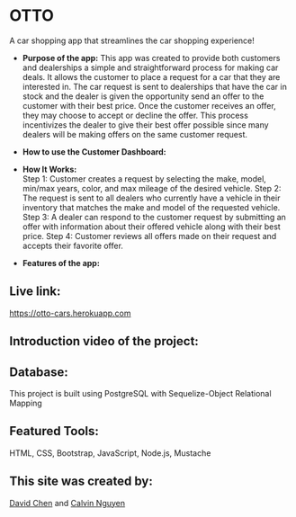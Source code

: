 # OTTO
A car shopping app that streamlines the car shopping experience!

* **Purpose of the app:** 
   This app was created to provide both customers and dealerships a simple and straightforward process for making car deals. It allows the customer to place a request for a car that they are interested in. The car request is sent to dealerships that have the car in stock and the dealer is given the opportunity send an offer to the customer with their best price. Once the customer receives an offer, they may choose to accept or decline the offer. This process incentivizes the dealer to give their best offer possible since many dealers will be making offers on the same customer request.
* **How to use the Customer Dashboard:**



* **How It Works:**  
   Step 1: Customer creates a request by selecting the make, model, min/max years, color, and max mileage of the desired vehicle.
   Step 2: The request is sent to all dealers who currently have a vehicle in their inventory that matches the make and model of the requested vehicle.
   Step 3: A dealer can respond to the customer request by submitting an offer with information about their offered vehicle along with their best price.
   Step 4: Customer reviews all offers made on their request and accepts their favorite offer.
 
   
   
   
* **Features of the app:**
 
   

## Live link: 
https://otto-cars.herokuapp.com



## Introduction video of the project: 


## Database: 
This project is built using PostgreSQL with Sequelize-Object Relational Mapping

## Featured Tools: 
HTML, CSS, Bootstrap, JavaScript, Node.js, Mustache

## This site was created by:
[David Chen](https://github.com/DCXan) and [Calvin Nguyen](https://github.com/cnguyen2133l)
